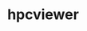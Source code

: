 ---
title: "hpcviewer"
layout: cache
categories: [package, develop]
meta: {"compilers": ["none"], "num_specs": 9, "num_specs_by_stack": {"e4s": 1, "e4s-neoverse-v2": 4, "e4s-oneapi": 4, "e4s-rocm-external": 4, "root": 9, "tools-sdk": 1}, "oss": ["ubuntu20.04", "ubuntu22.04"], "platforms": ["linux"], "stacks": ["e4s", "e4s-neoverse-v2", "e4s-oneapi", "e4s-rocm-external", "root", "tools-sdk"], "targets": ["neoverse_v2", "x86_64_v3"], "versions": ["2025.01", "2025.2.0"]}
spec_details: [{"compiler": "none", "hash": "6ltjibq5jxaknxywtgugqosudd3lk7jx", "os": "ubuntu22.04", "platform": "linux", "size": "-", "stacks": ["e4s-neoverse-v2", "root"], "target": "neoverse_v2", "variants": ["build_system=generic"], "versions": ["2025.2.0"]}, {"compiler": "none", "hash": "7pqquwvbr5gepljuvo4wavvcv6ixz57a", "os": "ubuntu22.04", "platform": "linux", "size": "-", "stacks": ["e4s-neoverse-v2", "root"], "target": "neoverse_v2", "variants": ["build_system=generic"], "versions": ["2025.01"]}, {"compiler": "none", "hash": "cg2pmqjidrotdqaungplyehdoeypoa5n", "os": "ubuntu22.04", "platform": "linux", "size": "-", "stacks": ["e4s", "e4s-oneapi", "e4s-rocm-external", "root"], "target": "x86_64_v3", "variants": ["build_system=generic"], "versions": ["2025.2.0"]}, {"compiler": "none", "hash": "dofmd7guxvg67y63symbsoksfppxzlnr", "os": "ubuntu22.04", "platform": "linux", "size": "-", "stacks": ["e4s-neoverse-v2", "root"], "target": "neoverse_v2", "variants": ["build_system=generic"], "versions": ["2025.01"]}, {"compiler": "none", "hash": "hv43enqqhjdzkady5rdytkqw3onlmiyo", "os": "ubuntu22.04", "platform": "linux", "size": "-", "stacks": ["e4s-oneapi", "e4s-rocm-external", "root"], "target": "x86_64_v3", "variants": ["build_system=generic"], "versions": ["2025.01"]}, {"compiler": "none", "hash": "mms2adtowdiyituaznm65b4pufor5mx4", "os": "ubuntu22.04", "platform": "linux", "size": "-", "stacks": ["e4s-oneapi", "e4s-rocm-external", "root"], "target": "x86_64_v3", "variants": ["build_system=generic"], "versions": ["2025.01"]}, {"compiler": "none", "hash": "neq2xdt5ynwnrf4pfisx73qatmmavmd6", "os": "ubuntu22.04", "platform": "linux", "size": "-", "stacks": ["e4s-oneapi", "e4s-rocm-external", "root"], "target": "x86_64_v3", "variants": ["build_system=generic"], "versions": ["2025.01"]}, {"compiler": "none", "hash": "swxj666wzdzp54in5w4ameakiqm2k2oc", "os": "ubuntu20.04", "platform": "linux", "size": "-", "stacks": ["root", "tools-sdk"], "target": "x86_64_v3", "variants": ["build_system=generic"], "versions": ["2025.2.0"]}, {"compiler": "none", "hash": "zyj56vlzuafv7aks4bmbgoucivfhkb2j", "os": "ubuntu22.04", "platform": "linux", "size": "-", "stacks": ["e4s-neoverse-v2", "root"], "target": "neoverse_v2", "variants": ["build_system=generic"], "versions": ["2025.01"]}]
---